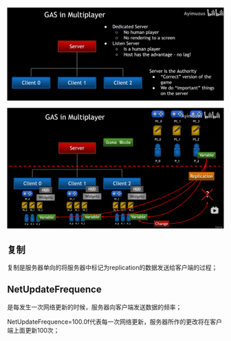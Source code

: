 ![1716791608812](image/GasInMultipalyer/1716791608812.png)

![1716792206950](image/GasInMultipalyer/1716792206950.png)

## 复制

复制是服务器单向的将服务器中标记为replication的数据发送给客户端的过程；

## NetUpdateFrequence

是每发生一次网络更新的时候，服务器向客户端发送数据的频率；

NetUpdateFrequence=100.0f代表每一次网络更新，服务器所作的更改将在客户端上面更新100次；
